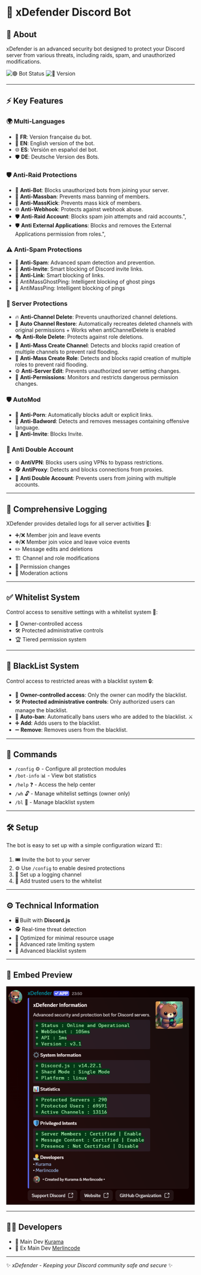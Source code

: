 # 🚀 xDefender Discord Bot

## 🔐 About
xDefender is an advanced security bot designed to protect your Discord server from various threats, including raids, spam, and unauthorized modifications.

![🟢 Bot Status](https://img.shields.io/badge/Status-Online-brightgreen) ![📌 Version](https://img.shields.io/badge/Version-3.2-blue)

---

## ⚡ Key Features

### 🌍 Multi-Languages  
- 🤖 **FR**: Version française du bot.  
- 🚫 **EN**: English version of the bot.  
- 🌐 **ES**: Versión en español del bot.  
- 🛡️ **DE**: Deutsche Version des Bots.  

### 🛡️ Anti-Raid Protections
- 🤖 **Anti-Bot**: Blocks unauthorized bots from joining your server.
- 🚫 **Anti-Massban**: Prevents mass banning of members.
- 🚫 **Anti-MassKick**: Prevents mass kick of members.
- 🌐 **Anti-Webhook**: Protects against webhook abuse.
- 🛡️ **Anti-Raid Account**: Blocks spam join attempts and raid accounts.",
- 🛡️ **Anti External Applications**: Blocks and removes the External Applications permission from roles.",

### ⚠️ Anti-Spam Protections
- 📩 **Anti-Spam**: Advanced spam detection and prevention.
- 🔗 **Anti-Invite**: Smart blocking of Discord invite links.
- 🔗 **Anti-Link**: Smart blocking of links.
- 👻 AntiMassGhostPing: Intelligent blocking of ghost pings
- 📢 AntiMassPing: Intelligent blocking of pings

### 🏰 Server Protections
- 🔥 **Anti-Channel Delete**: Prevents unauthorized channel deletions.
- 🔄 **Auto Channel Restore**: Automatically recreates deleted channels with original permissions + Works when antiChannelDelete is enabled
- 🎭 **Anti-Role Delete**: Protects against role deletions.
- 🚫 **Anti-Mass Create Channel**: Detects and blocks rapid creation of multiple channels to prevent raid flooding.
- 🚫 **Anti-Mass Create Role**: Detects and blocks rapid creation of multiple roles to prevent raid flooding.
- ⚙️ **Anti-Server Edit**: Prevents unauthorized server setting changes.
- 🚦 **Anti-Permissions**: Monitors and restricts dangerous permission changes.

### 🛡️ AutoMod
- 🔞 **Anti-Porn**: Automatically blocks adult or explicit links.
- 🤬 **Anti-Badword**: Detects and removes messages containing offensive language.
- 📨 **Anti-Invite**: Blocks Invite.

### 👥 Anti Double Account
- 🌐 **AntiVPN**: Blocks users using VPNs to bypass restrictions.
- 🕵️ **AntiProxy**: Detects and blocks connections from proxies.
- 👥 **Anti Double Account**: Prevents users from joining with multiple accounts.

---

## 📜 Comprehensive Logging
XDefender provides detailed logs for all server activities 📑:
- ➕/❌ Member join and leave events
- ➕/❌ Member join voice and leave voice events
- ✏️ Message edits and deletions
- 🏗️ Channel and role modifications
- 🔐 Permission changes
- 🔨 Moderation actions

---

## ✅ Whitelist System
Control access to sensitive settings with a whitelist system 🔏:
- 👑 Owner-controlled access
- 🛠️ Protected administrative controls
- 🏆 Tiered permission system

---

## 🚫 BlackList System
Control access to restricted areas with a blacklist system 🔒:
- 👑 **Owner-controlled access**: Only the owner can modify the blacklist.
- 🛠️ **Protected administrative controls**: Only authorized users can manage the blacklist.
- 🚫 **Auto-ban**: Automatically bans users who are added to the blacklist. ⚔️
- ➕ **Add**: Adds users to the blacklist.
- ➖ **Remove**: Removes users from the blacklist.
---

## 📌 Commands
- `/config` ⚙️ - Configure all protection modules
- `/bot-info` 📊 - View bot statistics
- `/help` ❓ - Access the help center
- `/wh` 🔓 - Manage whitelist settings (owner only)
- `/bl` 🚫 - Manage blacklist system

---

## 🛠️ Setup
The bot is easy to set up with a simple configuration wizard 🏗️:
1. 🎟️ Invite the bot to your server
2. ⚙️ Use `/config` to enable desired protections
3. 📡 Set up a logging channel
4. 👥 Add trusted users to the whitelist

---

## ⚙️ Technical Information
- 🖥️ Built with **Discord.js**
- 🕵️ Real-time threat detection
- 🚀 Optimized for minimal resource usage
- 🔄 Advanced rate limiting system
- 🚫 Advanced blacklist system

---

## 📸 Embed Preview
![Embed Preview](https://github.com/xDefender-bot/.github/blob/main/profile/embed.png?raw=true)

---

## 👨‍💻 Developers
- 🦊 Main Dev [Kurama](https://github.com/Kurama250)
- 🧙 Ex Main Dev [Merlincode](https://github.com/merlincode)

---

✨ *xDefender - Keeping your Discord community safe and secure* ✨

